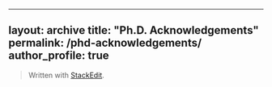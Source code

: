 <meta name="robots" content="noindex">


---
layout: archive
title: "Ph.D. Acknowledgements"
permalink: /phd-acknowledgements/
author_profile: true
---


> Written with [StackEdit](https://stackedit.io/).
<!--stackedit_data:
eyJoaXN0b3J5IjpbLTkyOTYxNjY2NiwyMDQ1NzY0Njc5XX0=
-->